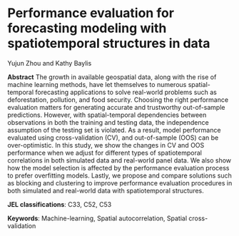 # Performance evaluation for forecasting modeling with spatiotemporal structures in data
Yujun Zhou and Kathy Baylis

**Abstract**
The growth in available geospatial data, along with the rise of machine learning methods, have let themselves to numerous spatial-temporal forecasting applications to solve real-world problems such as deforestation, pollution, and food security. Choosing the right performance evaluation matters for generating accurate and trustworthy out-of-sample predictions. However, with spatial-temporal dependencies between observations in both the training and testing data, the independence assumption of the testing set is violated. As a result, model performance evaluated using cross-validation (CV), and out-of-sample (OOS) can be over-optimistic. In this study, we show the changes in CV and OOS performance when we adjust for different types of spatiotemporal correlations in both simulated data and real-world panel data. We also show how the model selection is affected by the performance evaluation process to prefer overfitting models. Lastly, we propose and compare solutions such as blocking and clustering to improve performance evaluation procedures in both simulated and real-world data with spatiotemporal structures.
      
 **JEL classifications**: C33, C52, C53

**Keywords**:  Machine-learning, Spatial autocorrelation, Spatial cross-validation
